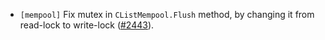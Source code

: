 - `[mempool]` Fix mutex in `CListMempool.Flush` method, by changing it from read-lock to write-lock
  ([\#2443](https://github.com/depinnetwork/por-consensus/issues/2443)).